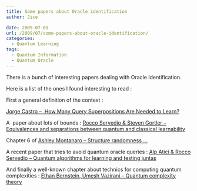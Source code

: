 ```yaml
---
title: Some papers about Oracle identification
author: Jice

date: 2009-07-01
url: /2009/07/some-papers-about-oracle-identification/
categories:
  - Quantum Learning
tags:
  - Quantum Information
  - Quantum Oracle
---
```

There is a bunch of interesting papers dealing with Oracle Identification.

Here is a list of the ones I found interesting to read :

<!--more-->First a general definition of the context :  

<a href="http://www.springerlink.com/content/8683h22113570t44/" target="_blank">Jorge Castro &#8211;  How Many Query Superpositions Are Needed to Learn?</a>

A  paper about lots of bounds : [Rocco Servedio & Steven Gortler &#8211; Equivalences and separations between quantum and classical learnability][1]

Chapter 6 of <a href="http://citeseerx.ist.psu.edu/viewdoc/download?doi=10.1.1.125.8675&rep=rep1&type=pdf" target="_blank">Ashley Montanaro &#8211; Structure randomness &#8230;</a>

A recent paper that tries to avoid quantum oracle queries : <a href="http://www.springerlink.com/content/k6u13303p6725167/" target="_blank">Alp Atici & Rocco Servedio &#8211; Quantum algorithms for learning and testing juntas</a>

And finally a well-known chapter about technics for computing quantum complexities : <a href="http://citeseerx.ist.psu.edu/viewdoc/download?doi=10.1.1.32.6914&rep=rep1&type=pdf" target="_blank"><span><span>Ethan Bernstein, Umesh Vazirani &#8211; </span></span>Quantum complexity theory</a>

 [1]: http://radiata.cs.columbia.edu/%7Erocco/Public/SG_041291_2.pdf